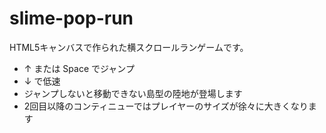 # slime-pop-run

HTML5キャンバスで作られた横スクロールランゲームです。
- ↑ または Space でジャンプ
- ↓ で低速
- ジャンプしないと移動できない島型の陸地が登場します
- 2回目以降のコンティニューではプレイヤーのサイズが徐々に大きくなります
